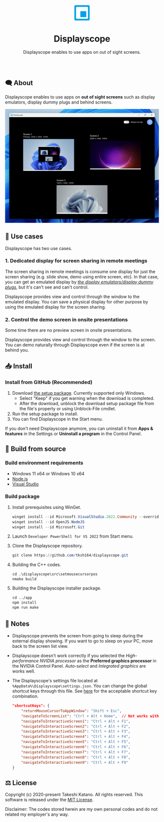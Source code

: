 <br />

<p align="center"><img src="./media/displayscope.png" width="10%" alt="Displayscope app icon."></p>

<h1 align="center">Displayscope</h1>
<p align="center">Displayscope enables to use apps on out of sight screens.</p>

<br /><br />

## 🗨 About

Displayscope enables to use apps on <strong>out of sight screens</strong> such as display emulators, display dummy plugs and behind screens.

![Displayscope demo animation](https://raw.githubusercontent.com/tksh164/whatnot/main/displayscope/media/displayscope-demo.gif)

## 🎯 Use cases

Displayscope has two use cases.

### 1. Dedicated display for screen sharing in remote meetings

The screen sharing in remote meetings is consume one display for just the screen sharing (e.g. slide show, demo using entire screen, etc). In that case, you can get an emulated display by *[the display emulators/display dummy plugs](https://www.amazon.com/s?k=Display+Emulator)*, but it's can't see and can't control.

Displayscope provides view and control through the window to the emulated display. You can save a physical display for other purpose by using the emulated display for the screen sharing.

### 2. Control the demo screen in onsite presentations

Some time there are no preview screen in onsite presentations.

Displayscope provides view and control through the window to the screen. You can demo naturally through Displayscope even if the screen is at behind you.

## 📥 Install

### Install from GitHub (Recommended)

1. Download [the setup package](https://github.com/tksh164/displayscope/releases/latest). Currently supported only Windows.
    - Select "Keep" if you get warning when the download is completed.
    - After the download, unblock the download setup package file from the file's property or using Unblock-File cmdlet.
2. Run the setup package to install.
3. You can find Displayscope in the Start menu.

If you don't need Displayscope anymore, you can uninstall it from **Apps & features** in the Settings or **Uninstall a program** in the Control Panel.

<!--
### Install from Microsoft Store

You can install [Displayscope](https://apps.microsoft.com/store/detail/displayscope/XP9LZC3BDC1CG2) from Microsoft Store.
-->

## 🔨 Build from source

### Build environment requirements

- Windows 11 x64 or Windows 10 x64
- [Node.js](https://nodejs.org/)
- [Visual Studio](https://visualstudio.microsoft.com/)

### Build package

1. Install prerequisites using WinGet.

    ```powershell
    winget install --id Microsoft.VisualStudio.2022.Community --override '--wait --quiet --add Microsoft.VisualStudio.Workload.NativeDesktop --includeRecommended'
    winget install --id OpenJS.NodeJS
    winget install --id Microsoft.Git
    ```

2. Launch `Developer PowerShell for VS 2022` from Start menu.

3. Clone the Displayscope repository.

    ```Powershell
    git clone https://github.com/tksh164/displayscope.git
    ```

4. Building the C++ codes.

    ```
    cd .\displayscope\src\setmousecursorpos
    nmake build
    ```

2. Building the Displayscope installer package.

    ```
    cd ../app
    npm install
    npm run make
    ```

## 📃 Notes　

- Displayscope prevents the screen from going to sleep during the external display showing. If you want to go to sleep on your PC, move back to the screen list view.
- Displayscope doesn't work correctly if you selected the *High-performance NVIDIA processor* as the **Preferred graphics processor** in the NVIDIA Control Panel. *Auto-select* and *Integrated graphics* are works well.
- The Displayscope's settings file located at `%AppData%\Displayscope\settings.json`. You can change the global shortcut keys through this file. See [here](https://www.electronjs.org/docs/api/accelerator#available-modifiers) for the acceptable shortcut key combination.

    ```json
    "shortcutKeys": {
        "returnMouseCursorToAppWindow": "Shift + Esc",
        "navigateToScreenList": "Ctrl + Alt + Home",  // Not works with v0.24.0. It will support in the future release.
        "navigateToInteractiveScreen1": "Ctrl + Alt + F1",
        "navigateToInteractiveScreen2": "Ctrl + Alt + F2",
        "navigateToInteractiveScreen3": "Ctrl + Alt + F3",
        "navigateToInteractiveScreen4": "Ctrl + Alt + F4",
        "navigateToInteractiveScreen5": "Ctrl + Alt + F5",
        "navigateToInteractiveScreen6": "Ctrl + Alt + F6",
        "navigateToInteractiveScreen7": "Ctrl + Alt + F7",
        "navigateToInteractiveScreen8": "Ctrl + Alt + F8",
        "navigateToInteractiveScreen9": "Ctrl + Alt + F9"
    }
    ```

## ⚖ License

Copyright (c) 2020-present Takeshi Katano. All rights reserved. This software is released under the [MIT License](https://github.com/tksh164/displayscope/blob/master/LICENSE).

Disclaimer: The codes stored herein are my own personal codes and do not related my employer's any way.
